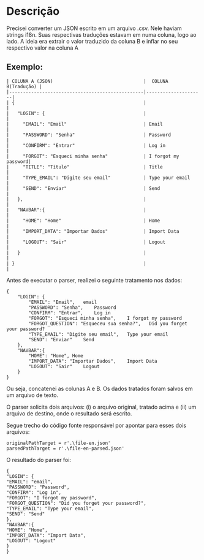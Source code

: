 # Descrição

Precisei converter um JSON escrito em um arquivo .csv. Nele haviam strings i18n.
Suas respectivas traduções estavam em numa coluna, logo ao lado.
A ideia era extrair o valor traduzido da coluna B e inflar no seu respectivo valor na coluna A

## Exemplo:
```
| COLUNA A (JSON)                                 |  COLUNA B(Tradução) |
|-------------------------------------------------|---------------------|
| {                                               |                     |
|   "LOGIN": {                                    |                     |
|     "EMAIL": "Email"                            | Email               |
|     "PASSWORD": "Senha"                         | Password            |
|     "CONFIRM": "Entrar"                         | Log in              |
|     "FORGOT": "Esqueci minha senha"             | I forgot my password|
|     "TITLE": "Título"                           | Title               |
|     "TYPE_EMAIL": "Digite seu email"            | Type your email     |
|     "SEND": "Enviar"                            | Send                |
|   },                                            |                     |  
|   "NAVBAR":{                                    |                     |
|     "HOME": "Home"                              | Home                |
|     "IMPORT_DATA": "Importar Dados"             | Import Data         |
|     "LOGOUT": "Sair"                            | Logout              |
|   }                                             |                     |
| }                                               |                     |
```

Antes de executar o parser, realizei o seguinte tratamento nos dados:
```
{	
    "LOGIN": {	
        "EMAIL": "Email",	email
        "PASSWORD": "Senha",	Password
        "CONFIRM": "Entrar",	Log in
        "FORGOT": "Esqueci minha senha",	I forgot my password 
        "FORGOT_QUESTION": "Esqueceu sua senha?",	Did you forget your password?
        "TYPE_EMAIL": "Digite seu email",	Type your email
        "SEND": "Enviar"	Send
    },	
    "NAVBAR":{	
        "HOME": "Home",	Home
        "IMPORT_DATA": "Importar Dados",	Import Data
        "LOGOUT": "Sair"	Logout
    }
}	
```

Ou seja, concatenei as colunas A e B.
Os dados tratados foram salvos em um arquivo de texto.

O parser solicita dois arquivos: (i) o arquivo original, tratado acima e (ii) um arquivo de destino, onde o  resultado será escrito.

Segue trecho do código fonte responsável por apontar para esses dois arquivos:

```
originalPathTarget = r'.\file-en.json'
parsedPathTarget = r'.\file-en-parsed.json'
```

O resultado do parser foi:
```
{		
"LOGIN": {	
"EMAIL": "email",
"PASSWORD": "Password",
"CONFIRM": "Log in",
"FORGOT": "I forgot my password", 
"FORGOT_QUESTION": "Did you forget your password?", 
"TYPE_EMAIL": "Type your email",
"SEND": "Send"
},	
"NAVBAR":{	
"HOME": "Home",
"IMPORT_DATA": "Import Data",
"LOGOUT": "Logout"
}
}	
```	
